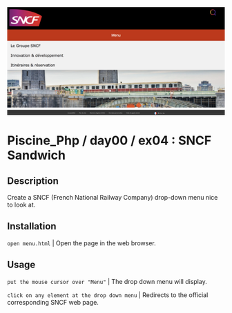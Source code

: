 <img src="../../resources/images/menu.png" width="1200">

# Piscine_Php / day00 / ex04 : SNCF Sandwich

## Description
Create a SNCF (French National Railway Company) drop-down menu nice to look at.

## Installation
`open menu.html` | Open the page in the web browser.

## Usage
`put the mouse cursor over "Menu"` | The drop down menu will display.

`click on any element at the drop down menu` | Redirects to the official corresponding SNCF web page.
